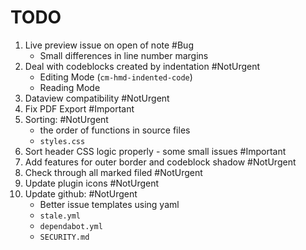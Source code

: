 # TODO

1. Live preview issue on open of note #Bug
    - Small differences in line number margins
2. Deal with codeblocks created by indentation #NotUrgent
    - Editing Mode (`cm-hmd-indented-code`)
    - Reading Mode
3. Dataview compatibility #NotUrgent
4. Fix PDF Export #Important
5. Sorting: #NotUrgent
    - the order of functions in source files
    - `styles.css`
6. Sort header CSS logic properly - some small issues #Important
7. Add features for outer border and codeblock shadow #NotUrgent
8. Check through all marked filed #NotUrgent
9. Update plugin icons #NotUrgent
10. Update github: #NotUrgent
    - Better issue templates using yaml
    - `stale.yml`
    - `dependabot.yml`
    - `SECURITY.md`
